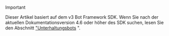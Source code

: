 > [!Important]
> Dieser Artikel basiert auf dem v3 Bot Framework SDK. Wenn Sie nach der aktuellen Dokumentationsversion 4.6 oder höher des SDK suchen, lesen Sie den Abschnitt ["Unterhaltungsbots](~/bots/what-are-bots.md) ".
